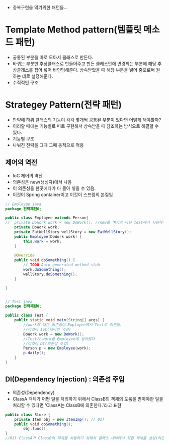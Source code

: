 - 중복구현을 막기위한 패턴들...

# Template Method pattern(템플릿 메소드 패턴)
- 공통된 부분을 따로 모아서 클래스로 만든다.
- 바뀌는 부분만 추상클래스로 만들어주고 만든 클래스안에 변경되는 부분에 해당 추상클래스를 집어 넣어 바인딩해준다. 상속받았을 때 해당 부분을 넣어 줌으로써 원하는 데로 설정해준다.
- 수직적인 구조

# Strategey Pattern(전략 패턴)
- 만약에 하위 클래스의 기능이 각각 몇개씩 공통된 부분이 있다면 어떻게 해야할까?
- 이러할 때에는 기능별로 따로 구현해서 상속받을 때 참조하는 방식으로 해결할 수 있다.
- 기능별 구조
- 나눠진 전략을 그때 그때 동적으로 적용

## 제어의 역전
- IoC 제어의 역전
- 의존성은 new(생성자)에서 나옴
- 이 의존성을 한곳에다가 다 몰아 넣을 수 있음.
- 이것이 Spring container이고 이것이 스프링의 본질임
```java
// Emoloyee.java
package 전략패턴0;

public class Employee extends Person{
//	private DoWork work = new DoWork(); //new를 여기가 아닌 test에서 사용하게끔 변경(IoC)
	private DoWork work;
	private EatWellStory wellStory = new EatWellStory();
	public Employee(DoWork work) {
		this.work = work;
	}
	
	@Override
	public void doSomething() {
		// TODO Auto-generated method stub
		work.doSomething();
		wellStory.doSomething();
	}

}


// Test.java
package 전략패턴0;

public class Test {
	public static void main(String[] args) {
		//work에 대한 의존성이 Employee에서 Test로 이관됨.
		//이것이 IoC(제어의 역전)
		DoWork work = new DoWork();
		//Test가 work를 Employee에 넣어줬다
		//이것이 DI(의존성 주입)
		Person p = new Employee(work);
		p.daily();
	}
}

```

## DI(Dependency Injection) : 의존성 주입
- 의존성(Dependency)
- ClassA 객체가 어떤 일을 처리하기 위해서 ClassB의 객체의 도움을 받아야만 일을 처리할 수 있다면 'ClassA는 ClassB에 의존한다.'라고 표현
```java
public class Store {
    private Item obj = new ItemImp(); // 01)
    public void doSomething();
        obj.func();
}
//01) ClassA가 ClassB의 객체를 사용하기 위해서 클래스 내부에서 직접 객체를 생성(의존성 주입)
```